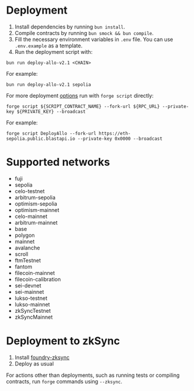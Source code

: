 # Deployment

1. Install dependencies by running `bun install`.
2. Compile contracts by running `bun smock && bun compile`.
3. Fill the necessary environment variables in `.env` file. You can use `.env.example` as a template.
4. Run the deployment script with:
```
bun run deploy-allo-v2.1 <CHAIN>
```
For example:
```
bun run deploy-allo-v2.1 sepolia
```
For more deployment [options](https://book.getfoundry.sh/reference/forge/forge-script) run with `forge script` directly:
```
forge script ${SCRIPT_CONTRACT_NAME} --fork-url ${RPC_URL} --private-key ${PRIVATE_KEY} --broadcast
```
For example:
```
forge script DeployAllo --fork-url https://eth-sepolia.public.blastapi.io --private-key 0x0000 --broadcast
```

# Supported networks

-   fuji
-   sepolia
-   celo-testnet
-   arbitrum-sepolia
-   optimism-sepolia
-   optimism-mainnet
-   celo-mainnet
-   arbitrum-mainnet
-   base
-   polygon
-   mainnet
-   avalanche
-   scroll
-   ftmTestnet
-   fantom
-   filecoin-mainnet
-   filecoin-calibration
-   sei-devnet
-   sei-mainnet
-   lukso-testnet
-   lukso-mainnet
-   zkSyncTestnet
-   zkSyncMainnet

# Deployment to zkSync

1. Install [foundry-zksync](https://github.com/matter-labs/foundry-zksync)
2. Deploy as usual

For actions other than deployments, such as running tests or compiling contracts, run `forge` commands using `--zksync`.


